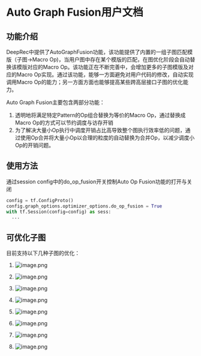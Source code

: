 # Auto Graph Fusion用户文档
## 功能介绍
DeepRec中提供了AutoGraphFusion功能，该功能提供了内置的一组子图匹配模版（子图->Macro Op)，当用户图中存在某个模版的匹配，在图优化阶段会自动替换该模版对应的Macro Op。该功能正在不断完善中，会增加更多的子图模版及对应的Macro Op实现。通过该功能，能够一方面避免对用户代码的修改，自动实现调用Macro Op的能力；另一方面方面也能够提高某些跨高层接口子图的优化能力。
​

Auto Graph Fusion主要包含两部分功能：

1. 透明地将满足特定Pattern的Op组合替换为等价的Macro Op，通过替换成Macro Op的方式可以节约调度与访存开销
2. 为了解决大量小Op执行中调度开销占比高导致整个图执行效率低的问题，通过使用Op合并将大量小Op以合理的粒度的自动替换为合并Op，以减少调度小Op的开销问题。
## 使用方法
通过session config中的do_op_fusion开关控制Auto Op Fusion功能的打开与关闭
```python
config = tf.ConfigProto()
config.graph_options.optimizer_options.do_op_fusion = True
with tf.Session(config=config) as sess:
  ...
```
## 可优化子图
目前支持以下几种子图的优化：

1. ![image.png](Auto-Fusion/img_1.png)

2. ![image.png](Auto-Fusion/img_2.png)

3. ![image.png](Auto-Fusion/img_3.png)

4. ![image.png](Auto-Fusion/img_4.png)

5. ![image.png](Auto-Fusion/img_5.png)

6. ![image.png](Auto-Fusion/img_6.png)

7. ![image.png](Auto-Fusion/img_7.png)

8. ![image.png](Auto-Fusion/img_8.png)




